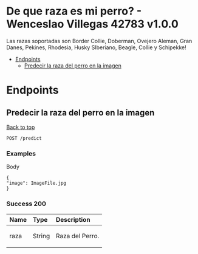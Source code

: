 <a name="top"></a>
# De que raza es mi perro? - Wenceslao Villegas 42783 v1.0.0

Las razas soportadas son Border Collie, Doberman, Ovejero Aleman, Gran Danes, Pekines, Rhodesia, Husky SIberiano, Beagle, Collie y Schipekke!

- [Endpoints](#endpoints)
	- [Predecir la raza del perro en la imagen](#predecir-la-raza-del-perro-en-la-imagen)
	


# <a name='endpoints'></a> Endpoints

## <a name='predecir-la-raza-del-perro-en-la-imagen'></a> Predecir la raza del perro en la imagen
[Back to top](#top)



	POST /predict



### Examples

Body

```
{
"image": ImageFile.jpg
}
```



### Success 200

| Name     | Type       | Description                           |
|:---------|:-----------|:--------------------------------------|
|  raza | String | <p>Raza del Perro.</p>|

